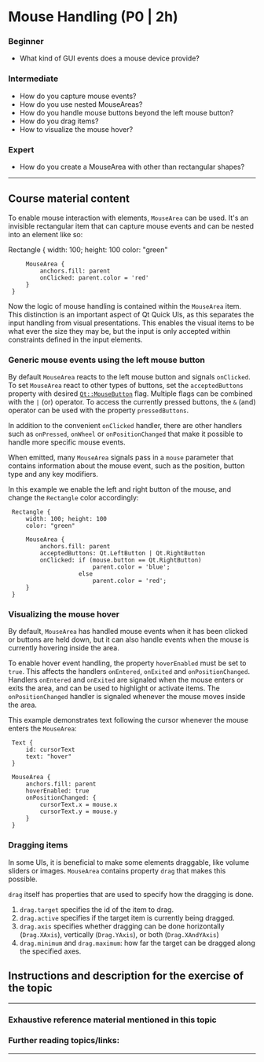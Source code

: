 # Mouse Handling (P0 | 2h)

### Beginner

* What kind of GUI events does a mouse device provide?

### Intermediate

* How do you capture mouse events?
* How do you use nested MouseAreas?
* How do you handle mouse buttons beyond the left mouse button?
* How do you drag items?
* How to visualize the mouse hover?

### Expert

* How do you create a MouseArea with other than rectangular shapes?

***

## Course material content

To enable mouse interaction with elements, `MouseArea` can be used. It's an invisible rectangular item that can capture mouse events and can be nested into an element like so:

Rectangle {
         width: 100; height: 100
         color: "green"
     
         MouseArea {
             anchors.fill: parent
             onClicked: parent.color = 'red'
         }
     }

Now the logic of mouse handling is contained within the `MouseArea` item. This distinction is an important aspect of Qt Quick UIs, as this separates the input handling from visual presentations. This enables the visual items to be what ever the size they may be, but the input is only accepted within constraints defined in the input elements.

### Generic mouse events using the left mouse button

By default `MouseArea` reacts to the left mouse button and signals `onClicked`. To set `MouseArea` react to other types of buttons, set the `acceptedButtons` property with desired [`Qt::MouseButton`](http://doc.qt.io/qt-5/qt.html#MouseButton-enum) flag. Multiple flags can be combined with the `|` (or) operator. To access the currently pressed buttons, the `&` (and) operator can be used with the property `pressedButtons`.

In addition to the convenient `onClicked` handler, there are other handlers such as `onPressed`, `onWheel` or `onPositionChanged` that make it possible to handle more specific mouse events.

When emitted, many `MouseArea` signals pass in a `mouse` parameter that contains information about the mouse event, such as the position, button type and any key modifiers.

In this example we enable the left and right button of the mouse, and change the `Rectangle` color accordingly:

     Rectangle {
         width: 100; height: 100
         color: "green"
     
         MouseArea {
             anchors.fill: parent
             acceptedButtons: Qt.LeftButton | Qt.RightButton
             onClicked: if (mouse.button == Qt.RightButton)
                            parent.color = 'blue';
                        else
                            parent.color = 'red';
         }
     }


### Visualizing the mouse hover

By default, `MouseArea` has handled mouse events when it has been clicked or buttons are held down, but it can also handle events when the mouse is currently hovering inside the area.

To enable hover event handling, the property `hoverEnabled` must be set to `true`. This affects the handlers `onEntered`, `onExited` and `onPositionChanged`. Handlers `onEntered` and `onExited` are signaled when the mouse enters or exits the area, and can be used to highlight or activate items. The `onPositionChanged` handler is signaled whenever the mouse moves inside the area. 

This example demonstrates text following the cursor whenever the mouse enters the `MouseArea`:

     Text {
         id: cursorText
         text: "hover"
     }
     
     MouseArea {
         anchors.fill: parent
         hoverEnabled: true
         onPositionChanged: {
             cursorText.x = mouse.x
             cursorText.y = mouse.y
         } 
     }

### Dragging items

In some UIs, it is beneficial to make some elements draggable, like volume sliders or images. `MouseArea` contains property `drag` that makes this possible.

`drag` itself has properties that are used to specify how the dragging is done.

1. `drag.target` specifies the id of the item to drag.
2. `drag.active` specifies if the target item is currently being dragged.
3. `drag.axis` specifies whether dragging can be done horizontally (`Drag.XAxis`), vertically (`Drag.YAxis`), or both (`Drag.XAndYAxis`)
4. `drag.minimum` and `drag.maximum`: how far the target can be dragged along the specified axes.

## Instructions and description for the exercise of the topic

***

### Exhaustive reference material mentioned in this topic


### Further reading topics/links:

***
